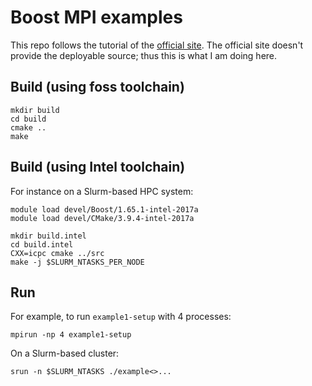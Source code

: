 # Boost MPI examples
This repo follows the tutorial of the [official site](http://www.boost.org/doc/libs/1_65_1/doc/html/mpi/tutorial.html). The official site doesn't provide the deployable source; thus this is what I am doing here.

## Build (using foss toolchain)

```
mkdir build
cd build
cmake ..
make
```

## Build (using Intel toolchain)

For instance on a Slurm-based HPC system:

```
module load devel/Boost/1.65.1-intel-2017a
module load devel/CMake/3.9.4-intel-2017a

mkdir build.intel
cd build.intel
CXX=icpc cmake ../src
make -j $SLURM_NTASKS_PER_NODE
```

## Run

For example, to run `example1-setup` with 4 processes:

```
mpirun -np 4 example1-setup
```

On a Slurm-based cluster:

```
srun -n $SLURM_NTASKS ./example<>...
```
